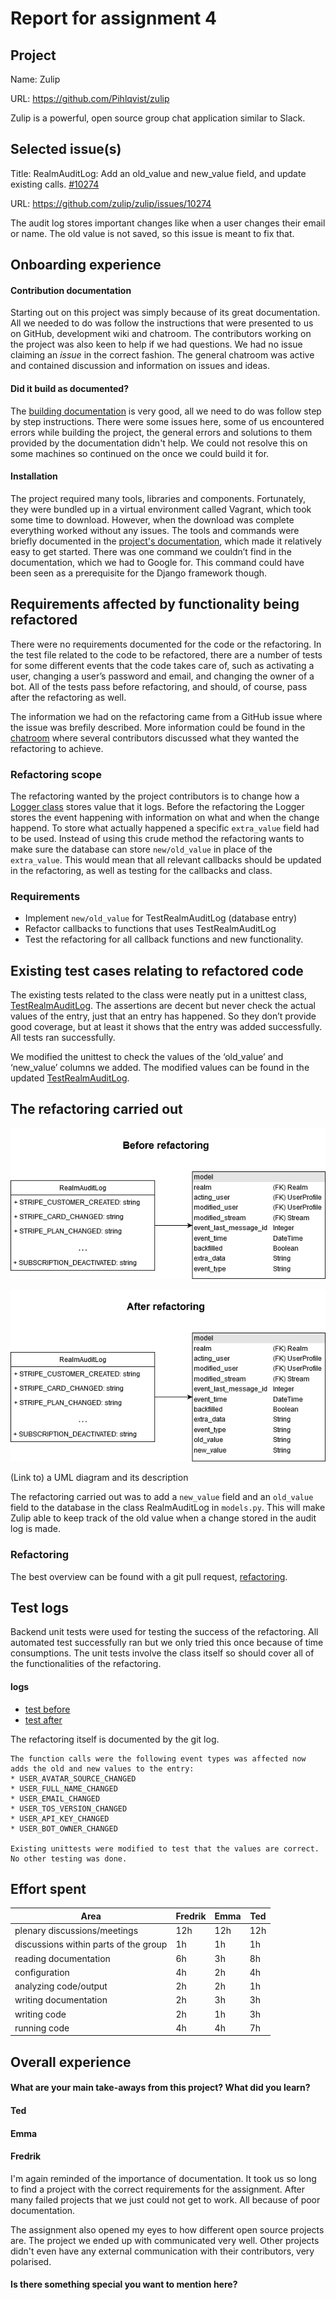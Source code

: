 # Report for assignment 4

## Project

Name: Zulip

URL: https://github.com/Pihlqvist/zulip

Zulip is a powerful, open source group chat application similar to Slack.

## Selected issue(s)

Title: RealmAuditLog: Add an old_value and new_value field, and update existing calls. [#10274](https://github.com/zulip/zulip/issues/10274)

URL: https://github.com/zulip/zulip/issues/10274

The audit log stores important changes like when a user changes their email or name. The old value is not saved, so this issue is meant to fix that.

## Onboarding experience

#### Contribution documentation

Starting out on this project was simply because of its great documentation. All we needed to do was follow the instructions that were presented to us on GitHub, development wiki and chatroom. The contributors working on the project was also keen to help if we had questions. We had no issue claiming an _issue_ in the correct fashion. The general chatroom was active and contained discussion and information on issues and ideas.

#### Did it build as documented?
    
The [building documentation](https://zulip.readthedocs.io/en/latest/development/overview.html) is very good, all we need to do was follow step by step instructions.  There were some issues here, some of us encountered errors while building the project, the general errors and solutions to them provided by the documentation didn't help. We could not resolve this on some machines so continued on the once we could build it for.

#### Installation

The project required many tools, libraries and components. Fortunately, they were bundled up in a virtual environment called Vagrant, which took some time to download. However, when the download was complete everything worked without any issues. The tools and commands were briefly documented in the [project's documentation](https://zulip.readthedocs.io/en/latest/development/setup-vagrant.html), which made it relatively easy to get started. There was one command we couldn’t find in the documentation, which we had to Google for. This command could have been seen as a prerequisite for the Django framework though.

## Requirements affected by functionality being refactored

<!--“Identify requirements of the functions to be refactored. If the requirements are not documented yet, try to describe them based on code reviews and existing test cases. Create a project plan for testing these requirements, and refactoring the code.” -->

There were no requirements documented for the code or the refactoring. In the test file related to the code to be refactored, there are a number of tests for some different events that the code takes care of, such as activating a user, changing a user’s password and email, and changing the owner of a bot. All of the tests pass before refactoring, and should, of course, pass after the refactoring as well.

The information we had on the refactoring came from a GitHub issue where the issue was brefily described. More information could be found in the [chatroom](https://chat.zulip.org/#narrow/stream/49-development-help/subject/realm.20audit.20log.20changes/near/628995) where several contributors discussed what they wanted the refactoring to achieve.

### Refactoring scope

The refactoring wanted by the project contributors is to change how a [Logger class](https://github.com/Pihlqvist/zulip/blob/master/zerver/models.py#L2304-L2381) stores value that it logs. Before the refactoring the Logger stores the event happening with information on what and when the change happend. To store what actually happened a specific `extra_value` field had to be used. Instead of using this crude method the refactoring wants to make sure the database can store `new/old_value` in place of the `extra_value`. This would mean that all relevant callbacks should be updated in the refactoring, as well as testing for the callbacks and class.

### Requirements
* Implement `new/old_value` for TestRealmAuditLog (database entry)
* Refactor callbacks to functions that uses TestRealmAuditLog
* Test the refactoring for all callback functions and new functionality.

## Existing test cases relating to refactored code

The existing tests related to the class were neatly put in a unittest class, [TestRealmAuditLog](https://github.com/Pihlqvist/zulip/blob/master/zerver/tests/test_audit_log.py#L18-L141). The assertions are decent but never check the actual values of the entry, just that an entry has happened. So they don’t provide good coverage, but at least it shows that the entry was added successfully. All tests ran successfully.

We modified the unittest to check the values of the ‘old_value’ and ‘new_value’ columns we added. The modified values can be found in the updated [TestRealmAuditLog](https://github.com/Pihlqvist/zulip/blob/issue-10274/zerver/tests/test_audit_log.py#L19-L166).

## The refactoring carried out

![Before Refactoring](https://github.com/Pihlqvist/zulip/blob/master/g21/ULM-Before_refactoring.png "Before Refactoring")

![After Refactoring](https://github.com/Pihlqvist/zulip/blob/master/g21/ULM-After_refactoring.png "After Refactoring")

(Link to) a UML diagram and its description

The refactoring carried out was to add a `new_value` field and an `old_value` field to the database in the class RealmAuditLog in `models.py`. This will make Zulip able to keep track of the old value when a change stored in the audit log is made.

### Refactoring
The best overview can be found with a git pull request, [refactoring](https://github.com/zulip/zulip/compare/master...Pihlqvist:issue-10274).

## Test logs

Backend unit tests were used for testing the success of the refactoring. All automated test successfully ran but we only tried this once because of time consumptions. The unit tests involve the class itself so should cover all of the functionalities of the refactoring.

#### logs
* [test before](https://github.com/Pihlqvist/zulip/blob/master/g21/testlog_before.txt)
* [test after](https://github.com/Pihlqvist/zulip/blob/master/g21/testlog_after.txt)

The refactoring itself is documented by the git log.

```
The function calls were the following event types was affected now adds the old and new values to the entry:
* USER_AVATAR_SOURCE_CHANGED
* USER_FULL_NAME_CHANGED
* USER_EMAIL_CHANGED
* USER_TOS_VERSION_CHANGED
* USER_API_KEY_CHANGED
* USER_BOT_OWNER_CHANGED

Existing unittests were modified to test that the values are correct. No other testing was done.
```

## Effort spent

| Area | Fredrik | Emma | Ted |
|--|--|--|--|
| plenary discussions/meetings | 12h | 12h | 12h |
| discussions within parts of the group| 1h | 1h | 1h |
| reading documentation | 6h | 3h | 8h |
| configuration | 4h | 2h | 4h |
| analyzing code/output | 2h | 2h | 1h |
| writing documentation | 2h | 3h | 3h |
| writing code | 2h | 1h | 3h |
| running code | 4h | 4h | 7h |

## Overall experience

#### What are your main take-aways from this project? What did you learn?

#### Ted

#### Emma

#### Fredrik

I'm again reminded of the importance of documentation. It took us so long to find a project with the correct requirements for the assignment. After many failed projects that we just could not get to work. All because of poor documentation.

The assignment also opened my eyes to how different open source projects are. The project we ended up with communicated very well. Other projects didn't even have any external communication with their contributors, very polarised.

#### Is there something special you want to mention here?

